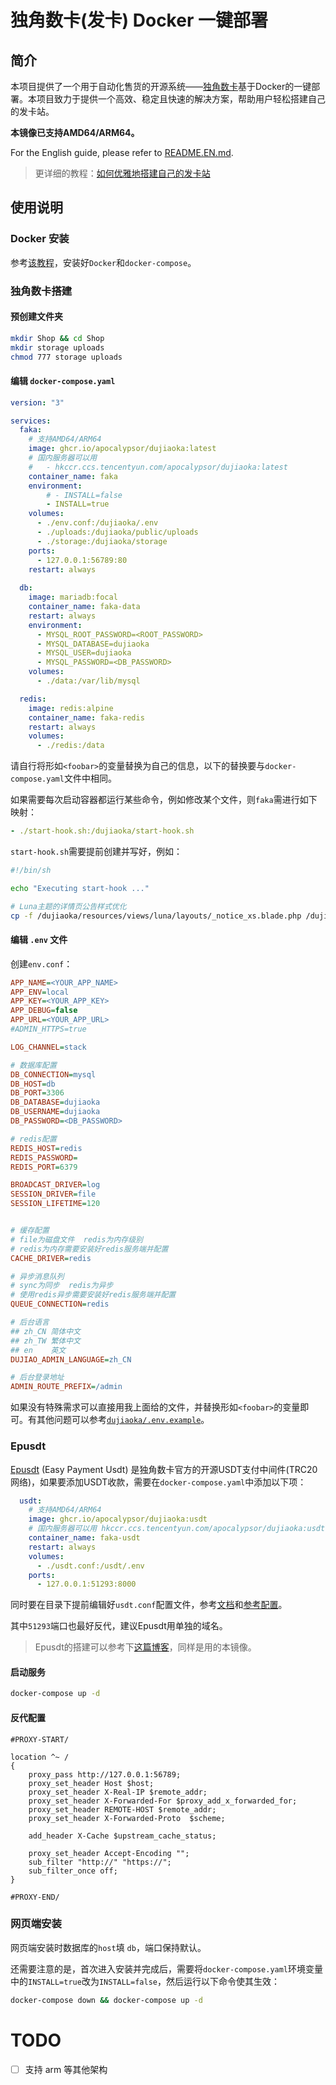 # 独角数卡(发卡) Docker 一键部署

## 简介

本项目提供了一个用于自动化售货的开源系统——[独角数卡](https://github.com/assimon/dujiaoka)基于Docker的一键部署。本项目致力于提供一个高效、稳定且快速的解决方案，帮助用户轻松搭建自己的发卡站。

**本镜像已支持AMD64/ARM64。**

For the English guide, please refer to [README.EN.md](https://github.com/Apocalypsor/dujiaoka-docker/blob/main/README.EN.md).

> 更详细的教程：[如何优雅地搭建自己的发卡站](https://blog.dov.moe/posts/49102/)

## 使用说明

### Docker 安装

参考[该教程](https://yeasy.gitbook.io/docker_practice/install)，安装好`Docker`和`docker-compose`。

### 独角数卡搭建

#### 预创建文件夹

```bash
mkdir Shop && cd Shop
mkdir storage uploads
chmod 777 storage uploads
```

#### 编辑 `docker-compose.yaml`

```yaml
version: "3"

services:
  faka:
    # 支持AMD64/ARM64
    image: ghcr.io/apocalypsor/dujiaoka:latest
    # 国内服务器可以用
    #   - hkccr.ccs.tencentyun.com/apocalypsor/dujiaoka:latest
    container_name: faka
    environment:
        # - INSTALL=false
        - INSTALL=true
    volumes:
      - ./env.conf:/dujiaoka/.env
      - ./uploads:/dujiaoka/public/uploads
      - ./storage:/dujiaoka/storage
    ports:
      - 127.0.0.1:56789:80
    restart: always
 
  db:
    image: mariadb:focal
    container_name: faka-data
    restart: always
    environment:
      - MYSQL_ROOT_PASSWORD=<ROOT_PASSWORD>
      - MYSQL_DATABASE=dujiaoka
      - MYSQL_USER=dujiaoka
      - MYSQL_PASSWORD=<DB_PASSWORD>
    volumes:
      - ./data:/var/lib/mysql

  redis:
    image: redis:alpine
    container_name: faka-redis
    restart: always
    volumes:
      - ./redis:/data
```

请自行将形如`<foobar>`的变量替换为自己的信息，以下的替换要与`docker-compose.yaml`文件中相同。

如果需要每次启动容器都运行某些命令，例如修改某个文件，则`faka`需进行如下映射：

```yaml
- ./start-hook.sh:/dujiaoka/start-hook.sh
```

`start-hook.sh`需要提前创建并写好，例如：

```bash
#!/bin/sh

echo "Executing start-hook ..."

# Luna主题的详情页公告样式优化
cp -f /dujiaoka/resources/views/luna/layouts/_notice_xs.blade.php /dujiaoka/resources/views/luna/layouts/_notice.blade.php
```

#### 编辑 `.env` 文件

创建`env.conf`：

```ini
APP_NAME=<YOUR_APP_NAME>
APP_ENV=local
APP_KEY=<YOUR_APP_KEY>
APP_DEBUG=false
APP_URL=<YOUR_APP_URL>
#ADMIN_HTTPS=true

LOG_CHANNEL=stack

# 数据库配置
DB_CONNECTION=mysql
DB_HOST=db
DB_PORT=3306
DB_DATABASE=dujiaoka
DB_USERNAME=dujiaoka
DB_PASSWORD=<DB_PASSWORD>

# redis配置
REDIS_HOST=redis
REDIS_PASSWORD=
REDIS_PORT=6379

BROADCAST_DRIVER=log
SESSION_DRIVER=file
SESSION_LIFETIME=120


# 缓存配置
# file为磁盘文件  redis为内存级别
# redis为内存需要安装好redis服务端并配置
CACHE_DRIVER=redis

# 异步消息队列
# sync为同步  redis为异步
# 使用redis异步需要安装好redis服务端并配置
QUEUE_CONNECTION=redis

# 后台语言
## zh_CN 简体中文
## zh_TW 繁体中文
## en    英文
DUJIAO_ADMIN_LANGUAGE=zh_CN

# 后台登录地址
ADMIN_ROUTE_PREFIX=/admin
```

如果没有特殊需求可以直接用我上面给的文件，并替换形如`<foobar>`的变量即可。有其他问题可以参考[`dujiaoka/.env.example`](https://github.com/assimon/dujiaoka/blob/master/.env.example)。

### Epusdt

[Epusdt](https://github.com/assimon/epusdt) (Easy Payment Usdt) 是独角数卡官方的开源USDT支付中间件(TRC20网络)，如果要添加USDT收款，需要在`docker-compose.yaml`中添加以下项：

```yaml
  usdt:
    # 支持AMD64/ARM64
    image: ghcr.io/apocalypsor/dujiaoka:usdt
    # 国内服务器可以用 hkccr.ccs.tencentyun.com/apocalypsor/dujiaoka:usdt
    container_name: faka-usdt
    restart: always
    volumes:
      - ./usdt.conf:/usdt/.env
    ports:
      - 127.0.0.1:51293:8000
```

同时要在目录下提前编辑好`usdt.conf`配置文件，参考[文档](https://github.com/assimon/epusdt/blob/master/wiki/manual_RUN.md)和[参考配置](https://github.com/assimon/epusdt/blob/master/src/.env.example)。

其中`51293`端口也最好反代，建议Epusdt用单独的域名。

> Epusdt的搭建可以参考下[这篇博客](https://www.ioiox.com/archives/167.html)，同样是用的本镜像。

#### 启动服务

```bash
docker-compose up -d
```

#### 反代配置

```nginx
#PROXY-START/

location ^~ /
{
    proxy_pass http://127.0.0.1:56789;
    proxy_set_header Host $host;
    proxy_set_header X-Real-IP $remote_addr;
    proxy_set_header X-Forwarded-For $proxy_add_x_forwarded_for;
    proxy_set_header REMOTE-HOST $remote_addr;
    proxy_set_header X-Forwarded-Proto  $scheme;

    add_header X-Cache $upstream_cache_status;

    proxy_set_header Accept-Encoding "";
    sub_filter "http://" "https://";
    sub_filter_once off;
}

#PROXY-END/
```

### 网页端安装

网页端安装时数据库的`host`填 `db`，端口保持默认。

还需要注意的是，首次进入安装并完成后，需要将`docker-compose.yaml`环境变量中的`INSTALL=true`改为`INSTALL=false`，然后运行以下命令使其生效：

```bash
docker-compose down && docker-compose up -d
```

# TODO
- [ ] 支持 arm 等其他架构
